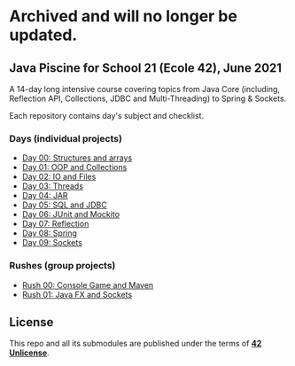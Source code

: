 
# Archived and will no longer be updated. 

## Java Piscine for School 21 (Ecole 42), June 2021

A 14-day long intensive course covering topics from Java Core (including, Reflection API, Collections, JDBC and Multi-Threading) to Spring & Sockets.

Each repository contains day's subject and checklist.

### Days (individual projects)
* [Day 00: Structures and arrays](https://github.com/Preposterone/java_day00)
* [Day 01: OOP and Collections](https://github.com/Preposterone/java_day01)
* [Day 02: IO and Files](https://github.com/Preposterone/java_day02)
* [Day 03: Threads](https://github.com/Preposterone/java_day03)
* [Day 04: JAR](https://github.com/Preposterone/java_day04)
* [Day 05: SQL and JDBC](https://github.com/Preposterone/java_day05)
* [Day 06: JUnit and Mockito](https://github.com/Preposterone/java_day06)
* [Day 07: Reflection](https://github.com/Preposterone/java_day07)
* [Day 08: Spring](https://github.com/Preposterone/java_day08)
* [Day 09: Sockets](https://github.com/Preposterone/java_day09)
### Rushes (group projects)
* [Rush 00: Console Game and Maven](https://github.com/Preposterone/java_rush00)
* [Rush 01: Java FX and Sockets](https://github.com/Preposterone/java_rush01)


## License
This repo and all its submodules are published under the terms of **[42 Unlicense](https://github.com/gcamerli/42unlicense)**.
